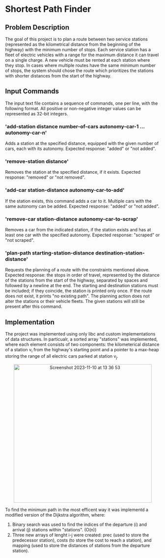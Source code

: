 # Shortest Path Finder

## Problem Description
The goal of this project is to plan a route between two service stations (represented as the kilometrical distance from the beginning of the highway) with the minimum number of stops. Each service station has a fleet of electric vehicles with a range for the maximum distance it can travel on a single charge. A new vehicle must be rented at each station where they stop. 
In cases where multiple routes have the same minimum number of stops, the system should chose the route which prioritizes the stations with shorter distances from the start of the highway.

## Input Commands

The input text file contains a sequence of commands, one per line, with the following format. All positive or non-negative integer values can be represented as 32-bit integers.

### 'add-station distance number-of-cars autonomy-car-1 ... autonomy-car-n'

Adds a station at the specified distance, equipped with the given number of cars, each with its autonomy. Expected response: "added" or "not added".

### 'remove-station distance'

Removes the station at the specified distance, if it exists. Expected response: "removed" or "not removed".

### 'add-car station-distance autonomy-car-to-add'

If the station exists, this command adds a car to it. Multiple cars with the same autonomy can be added. Expected response: "added" or "not added".

### 'remove-car station-distance autonomy-car-to-scrap'
Removes a car from the indicated station, if the station exists and has at least one car with the specified autonomy. Expected response: "scraped" or "not scraped".

### 'plan-path starting-station-distance destination-station-distance'
Requests the planning of a route with the constraints mentioned above. Expected response: the stops in order of travel, represented by the distance of the stations from the start of the highway, separated by spaces and followed by a newline at the end. The starting and destination stations must be included; if they coincide, the station is printed only once. If the route does not exist, it prints "no existing path". The planning action does not alter the stations or their vehicle fleets. The given stations will still be present after this command.

## Implementation
The project was implemented using only libc and custom implementations of data structures. In particualr, a sorted array "stations" was implemented, where each element consists of two components: the kilometerical distance of a station v<sub>i</sub> from the highway's starting point and a pointer to a max-heap storing the range of all electric cars parked at station v<sub>j</sub>.
<p align="center">
  <img width="449" alt="Screenshot 2023-11-10 at 13 36 53" src="https://github.com/federicalaudizi/shortest-path-finder/assets/92373780/a792b808-d850-42db-b7a7-dc3afd40cda3">
</p>
  
To find the minimum path in the most efficent way it was implementd a modified version of the Dijkstra algorithm, where:
1. Binary search was used to find the indices of the departure (i) and arrival (j) stations within "stations". (O(n))
2. Three new arrays of lenght i-j were created: prec (used to store the predecessor station), costs (to store the cost to reach a station), and mapping (used to store the distances of stations from the departure station).

